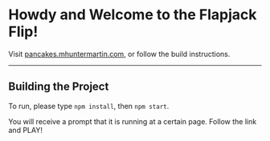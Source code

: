 # Howdy and Welcome to the Flapjack Flip!

Visit [pancakes.mhuntermartin.com](pancakes.mhuntermartin.com), or follow the build instructions.

***

## Building the Project
To run, please type `npm install`, then `npm start`.

You will receive a prompt that it is running at a certain page. Follow the link and PLAY!
